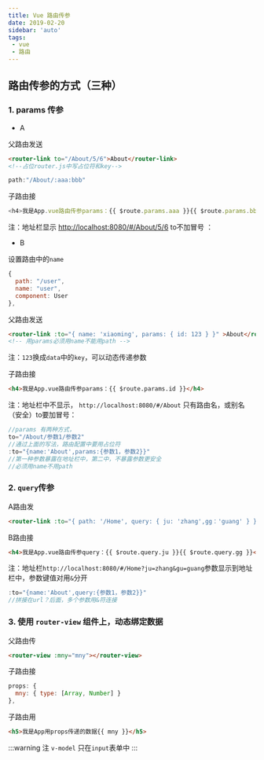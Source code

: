```yaml
---
title: Vue 路由传参
date: 2019-02-20
sidebar: 'auto'
tags:
 - vue
 - 路由
---
```


## 路由传参的方式（三种）

### 1. params 传参

- A

父路由发送

```html
<router-link to="/About/5/6">About</router-link>
<!--占位router.js中写占位符和key-->
```

```js
path:"/About/:aaa:bbb"
```

子路由接

```js
<h4>我是App.vue路由传参params：{{ $route.params.aaa }}{{ $route.params.bbb }}</h4>
```

注：地址栏显示  <http://localhost:8080/#/About/5/6>   to不加冒号 ：

- B

设置路由中的`name`

```js
{
  path: "/user",
  name: "user",
  component: User
},
```

父路由发送

```html
<router-link :to="{ name: 'xiaoming', params: { id: 123 } }" >About</router-link>
<!-- 用params必须用name不能用path -->
```

注：`123`换成`data`中的`key`，可以动态传递参数

子路由接

```html
<h4>我是App.vue路由传参params：{{ $route.params.id }}</h4>
```

注：地址栏中不显示， `http://localhost:8080/#/About`  只有路由名，或别名（安全）to要加冒号：

```js
//params 有两种方式，
to="/About/参数1/参数2"
//通过上面的写法，路由配置中要用占位符
:to="{name:'About',params:{参数1，参数2}}"
//第一种参数暴露在地址栏中，第二中，不暴露参数更安全
//必须用name不用path
```

### 2. `query`传参

A路由发

```html
<router-link :to="{ path: '/Home', query: { ju: 'zhang',gg：'guang' } }">Home</router-link>
```

B路由接

```html
<h4>我是App.vue路由传参query：{{ $route.query.ju }}{{ $route.query.gg }}</h4>
```

注：地址栏`http://localhost:8080/#/Home?ju=zhang&gu=guang`参数显示到地址栏中，参数键值对用`&`分开

```js
:to="{name:'About',query:{参数1，参数2}}"
//拼接在url？后面，多个参数用&符连接
```

### 3. 使用 `router-view` 组件上，动态绑定数据

父路由传

```html
<router-view :mny="mny"></router-view>
```

子路由接

```js
props: {
  mny: { type: [Array, Number] }
},
```

子路由用

```html
<h5>我是App用props传递的数据{{ mny }}</h5>
```

:::warning 注
`v-model` 只在`input`表单中
:::

